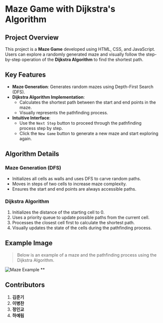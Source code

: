 # Maze Game with Dijkstra's Algorithm

## Project Overview
This project is a **Maze Game** developed using HTML, CSS, and JavaScript. Users can explore a randomly generated maze and visually follow the step-by-step operation of the **Dijkstra Algorithm** to find the shortest path.

## Key Features
- **Maze Generation**: Generates random mazes using Depth-First Search (DFS).
- **Dijkstra Algorithm Implementation**:
  - Calculates the shortest path between the start and end points in the maze.
  - Visually represents the pathfinding process.
- **Intuitive Interface**:
  - Use the `Next Step` button to proceed through the pathfinding process step by step.
  - Click the `New Game` button to generate a new maze and start exploring again.

## Algorithm Details

### Maze Generation (DFS)
- Initializes all cells as walls and uses DFS to carve random paths.
- Moves in steps of two cells to increase maze complexity.
- Ensures the start and end points are always accessible paths.

### Dijkstra Algorithm
1. Initializes the distance of the starting cell to 0.
2. Uses a priority queue to update possible paths from the current cell.
3. Processes the closest cell first to calculate the shortest path.
4. Visually updates the state of the cells during the pathfinding process.

## Example Image
> Below is an example of a maze and the pathfinding process using the Dijkstra Algorithm.

![Maze Example](#)
**

## Contributors
1. **김준기**
2. **이병찬**
3. **정인교**
4. **하예림**
